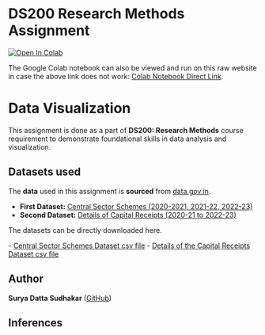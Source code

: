 
# DS200 Research Methods Assignment

[![Open In Colab](https://colab.research.google.com/assets/colab-badge.svg)](https://colab.research.google.com/github/suryasud/DS200-data-science-visualizations/blob/main/data_visualization_using_python.ipynb)
<p>
    The Google Colab notebook can also be viewed and run on this raw website in case the above link does not work: <a href="https://colab.research.google.com/drive/1eKFF6DK05pREa5zKSmqNgR0JTOH-Ew69?usp=sharing">Colab Notebook Direct Link</a>.
</p>

# Data Visualization
This assignment is done as a part of  **DS200: Research Methods** course requirement to demonstrate foundational skills in data analysis and visualization.

## Datasets used
<p>
    The <strong>data</strong> used in this assignment is <strong>sourced</strong> from <a href="https://data.gov.in">data.gov.in</a>.
</p>

<ul>
    <li>
        <strong>First Dataset:</strong> <a href="https://www.data.gov.in/resource/central-sector-schemes-2020-2021-2020-21-2022-23">Central Sector Schemes (2020-2021, 2021-22, 2022-23)</a>
    </li>
    <li>
        <strong>Second Dataset:</strong> <a href="https://www.data.gov.in/resource/details-capital-receipts-2020-21-2022-23">Details of Capital Receipts (2020-21 to 2022-23)</a>
    </li>
</ul>

<p>
    The datasets can be directly downloaded here.
</p>
- <a href="https://drive.google.com/file/d/1jkoynty9n0Z5q2R7LjJG5xIsByZ-FdpH/view?usp=sharing">Central Sector Schemes Dataset csv file</a>
- <a href="https://drive.google.com/file/d/1jmVIpXPJ_XlEtB6ic4gi3z0nrA_xKHMY/view?usp=sharing">Details of the Capital Receipts Dataset csv file</a>

## Author
**Surya Datta Sudhakar** ([GitHub](https://github.com/suryasud))

## Inferences


